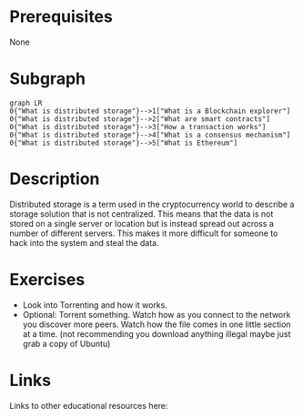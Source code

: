 # Prerequisites
None

# Subgraph

```mermaid
graph LR
0{"What is distributed storage"}-->1["What is a Blockchain explorer"]
0{"What is distributed storage"}-->2["What are smart contracts"]
0{"What is distributed storage"}-->3["How a transaction works"]
0{"What is distributed storage"}-->4["What is a consensus mechanism"]
0{"What is distributed storage"}-->5["What is Ethereum"]
```



# Description
Distributed storage is a term used in the cryptocurrency world to describe a storage solution that is not centralized. This means that the data is not stored on a single server or location but is instead spread out across a number of different servers. This makes it more difficult for someone to hack into the system and steal the data.

# Exercises
- Look into Torrenting and how it works.
- Optional: Torrent something. Watch how as you connect to the network you discover more peers. Watch how the file comes in one little section at a time. (not recommending you download anything illegal maybe just grab a copy of Ubuntu)

# Links
Links to other educational resources here: